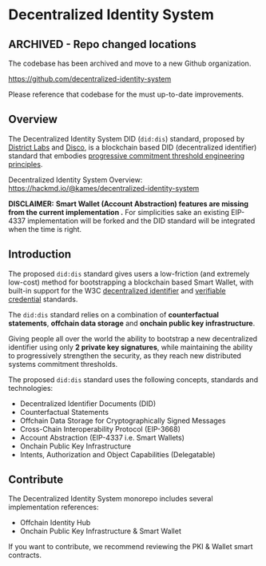 # Decentralized Identity System

## ARCHIVED - Repo changed locations

The codebase has been archived and move to a new Github organization.

https://github.com/decentralized-identity-system

Please reference that codebase for the must up-to-date improvements.

## Overview
The Decentralized Identity System DID (`did:dis`) standard, proposed by [District Labs](http://districtlabs.com/) and [Disco](https://disco.xyz/), is a blockchain based DID (decentralized identifier) standard that embodies [progressive commitment threshold engineering principles](https://hackmd.io/@kames/progressive-commitment-thresholds).

Decentralized Identity System Overview: https://hackmd.io/@kames/decentralized-identity-system

**DISCLAIMER:** **Smart Wallet (Account Abstraction) features are missing from the current implementation .** For simplicities sake an existing EIP-4337 implementation will be forked and the DID standard will be integrated when the time is right.

## Introduction
The proposed `did:dis` standard gives users a low-friction (and extremely low-cost) method for bootstrapping a blockchain based Smart Wallet, with built-in support for the W3C [decentralized identifier](https://www.w3.org/TR/did-core/) and [verifiable credential](https://www.w3.org/TR/vc-data-model/) standards.

The `did:dis` standard relies on a combination of **counterfactual statements**, **offchain data storage** and **onchain public key infrastructure**.

Giving people all over the world the ability to bootstrap a new decentralized identifier using only **2 private key signatures**, while maintaining the ability to progressively strengthen the security, as they reach new distributed systems commitment thresholds.

The proposed `did:dis` standard uses the following concepts, standards and technologies:

- Decentralized Identifier Documents (DID)
- Counterfactual Statements
- Offchain Data Storage for Cryptographically Signed Messages
- Cross-Chain Interoperability Protocol (EIP-3668)
- Account Abstraction (EIP-4337 i.e. Smart Wallets)
- Onchain Public Key Infrastructure
- Intents, Authorization and Object Capabilities (Delegatable)

## Contribute

The Decentralized Identity System monorepo includes several implementation references:

- Offchain Identity Hub
- Onchain Public Key Infrastructure & Smart Wallet

If you want to contribute, we recommend reviewing the PKI & Wallet smart contracts.
